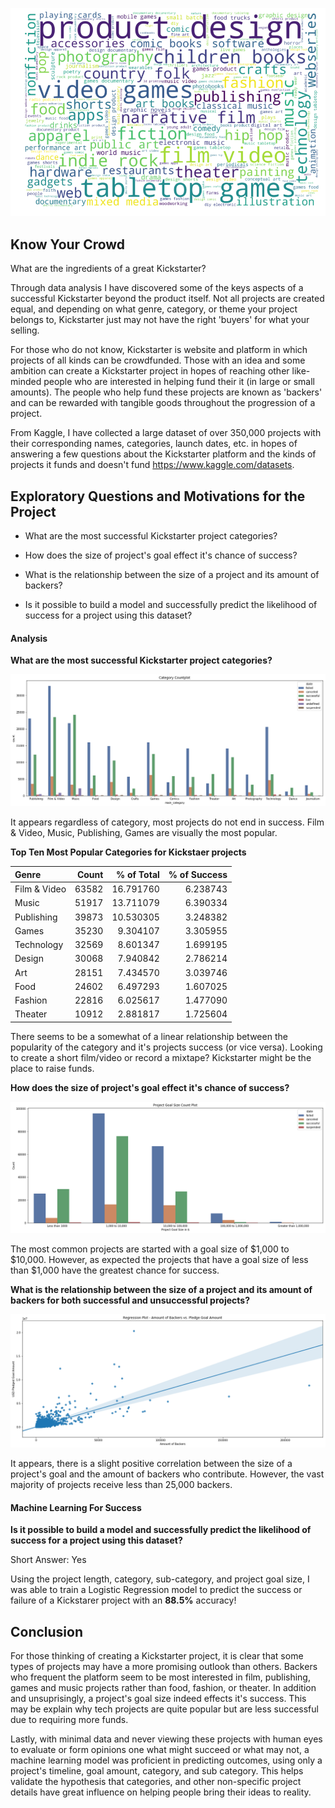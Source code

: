 ![wordcloud](/docs/images/wordcloud.png)

## Know Your Crowd

What are the ingredients of a great Kickstarter?

Through data analysis I have discovered some of the keys aspects of a successful Kickstarter beyond the product itself. Not all projects are created equal, and depending on what genre, category, or theme your project belongs to, Kickstarter just may not have the right 'buyers' for what your selling.

For those who do not know, Kickstarter is website and platform in which projects of all kinds can be crowdfunded.
Those with an idea and some ambition can create a Kickstarter project in hopes of reaching other like-minded people who are interested in
helping fund their it (in large or small amounts). The people who help fund these projects are known as 'backers' and can be rewarded with tangible goods throughout the progression of a project.

From Kaggle, I have collected a large dataset of over 350,000 projects with their corresponding names, categories, launch dates, etc.
in hopes of answering a few questions about the Kickstarter platform and the kinds of projects it funds and doesn't fund https://www.kaggle.com/datasets.

## Exploratory Questions and Motivations for the Project

- What are the most successful Kickstarter project categories?

- How does the size of project's goal effect it's chance of success?

- What is the relationship between the size of a project and its amount of backers?

- Is it possible to build a model and successfully predict the likelihood of success for a project using this dataset?


#### Analysis

**What are the most successful Kickstarter project categories?**

![category counts](/docs/images/category_count_plot.png)

It appears regardless of category, most projects do not end in success. Film & Video, Music, Publishing, Games are visually the most popular.

**Top Ten Most Popular Categories for Kickstaer projects**

|Genre        |Count	| % of Total|% of Success|      
|:------------|------:|----------:|--------:|
|Film & Video | 63582 | 16.791760 |	6.238743|
|Music        | 51917 |	13.711079 |	6.390334|
|Publishing   | 39873	| 10.530305	| 3.248382|
|Games        | 35230	| 9.304107	| 3.305955|
|Technology	  | 32569	| 8.601347	| 1.699195|
|Design	      | 30068	| 7.940842	| 2.786214|
|Art	        | 28151	| 7.434570	| 3.039746|
|Food         |	24602	| 6.497293	| 1.607025|
|Fashion	    | 22816	| 6.025617	| 1.477090|
|Theater	    | 10912	| 2.881817	| 1.725604|

There seems to be a somewhat of a linear relationship between the popularity of the category and it's projects success (or vice versa). Looking to create a short film/video or record a mixtape? Kickstarter might be the place to raise funds.

**How does the size of project's goal effect it's chance of success?**

<img src="/docs/images/project_goal_size.png">

The most common projects are started with a goal size of $1,000 to $10,000. However, as expected the projects that have a goal size of less than $1,000 have the greatest chance for success.

**What is the relationship between the size of a project and its amount of backers for both successful and unsuccessful projects?**

<img src="/docs/images/backers_vs_goal_amount.png">

It appears, there is a slight positive correlation between the size of a project's goal and the amount of backers who contribute. However, the vast majority of projects receive less than 25,000 backers.

#### Machine Learning For Success

**Is it possible to build a model and successfully predict the likelihood of success for a project using this dataset?**

Short Answer: Yes

Using the project length, category, sub-category, and project goal size, I was able to train a Logistic Regression model to predict the success or failure of a Kickstarer project with an **88.5%** accuracy!

## Conclusion

For those thinking of creating a Kickstarter project, it is clear that some types of projects may have a more promising outlook than others. Backers who frequent the platform seem to be most interested in film, publishing, games and music projects rather than food, fashion, or theater. In addition and unsuprisingly, a project's goal size indeed effects it's success. This may be explain why tech projects are quite popular but are less successful due to requiring more funds.

Lastly, with minimal data and never viewing these projects with human eyes to evaluate or form opinions one what might succeed or what may not, a machine learning model was proficient in predicting outcomes, using only a project's timeline, goal amount, category, and sub category. This helps validate the hypothesis that categories, and other non-specific project details have great influence on helping people bring their ideas to reality.

